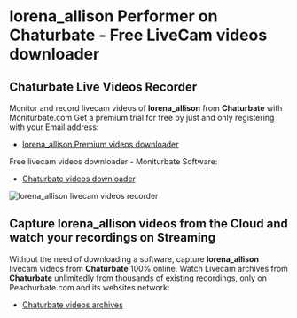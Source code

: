# lorena_allison Performer on Chaturbate - Free LiveCam videos downloader

## Chaturbate Live Videos Recorder

Monitor and record livecam videos of **lorena_allison** from **Chaturbate** with Moniturbate.com
Get a premium trial for free by just and only registering with your Email address:
* [lorena_allison Premium videos downloader](https://moniturbate.com/request-demo-licence-key.html)

Free livecam videos downloader - Moniturbate Software:
* [Chaturbate videos downloader](https://moniturbate.com/moniturbate-download-software.html)

![lorena_allison livecam videos recorder](https://peachurnet.com/templates/moniturbate-software.png)


## Capture lorena_allison videos from the Cloud and watch your recordings on Streaming

Without the need of downloading a software, capture **lorena_allison** livecam videos from **Chaturbate** 100% online.
Watch Livecam archives from **Chaturbate** unlimitedly from thousands of existing recordings, only on Peachurbate.com and its websites network:
* [Chaturbate videos archives](https://peachurnet.com/)